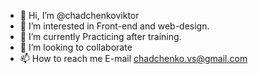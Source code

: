 - 👋 Hi, I’m @chadchenkoviktor
- 👀 I’m interested in Front-end and web-design.
- 🌱 I’m currently Practicing after training. 
- 💞️ I’m looking to collaborate 
- 📫 How to reach me E-mail chadchenko.vs@gmail.com

